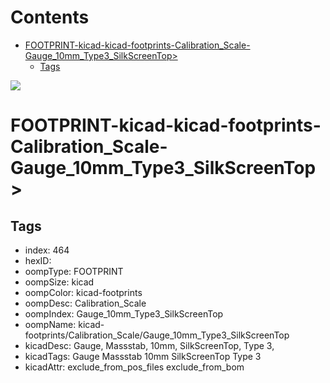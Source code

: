 



Contents
========

* [FOOTPRINT-kicad-kicad-footprints-Calibration_Scale-Gauge_10mm_Type3_SilkScreenTop>](#footprint-kicad-kicad-footprints-calibration_scale-gauge_10mm_type3_silkscreentop)
	* [Tags](#tags)
  
![][im]
# FOOTPRINT-kicad-kicad-footprints-Calibration_Scale-Gauge_10mm_Type3_SilkScreenTop>

## Tags

- index: 464
- hexID: 
- oompType: FOOTPRINT
- oompSize: kicad
- oompColor: kicad-footprints
- oompDesc: Calibration_Scale
- oompIndex: Gauge_10mm_Type3_SilkScreenTop
- oompName: kicad-footprints/Calibration_Scale/Gauge_10mm_Type3_SilkScreenTop
- kicadDesc: Gauge, Massstab, 10mm, SilkScreenTop, Type 3,
- kicadTags: Gauge Massstab 10mm SilkScreenTop Type 3
- kicadAttr: exclude_from_pos_files exclude_from_bom



[im]: image.png
